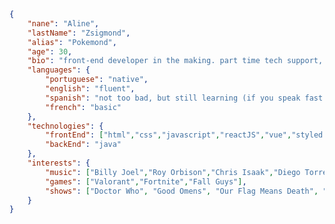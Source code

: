 ```json
{
    "nane": "Aline",
    "lastName": "Zsigmond",
    "alias": "Pokemond",
    "age": 30,
    "bio": "front-end developer in the making. part time tech support, part-time chronically online",
    "languages": {
        "portuguese": "native",
        "english": "fluent",
        "spanish": "not too bad, but still learning (if you speak fast i *will* cry)",
        "french": "basic"
    },
    "technologies": {
        "frontEnd": ["html","css","javascript","reactJS","vue","styled components","sass","react native"],
        "backEnd": "java"
    },
    "interests": {
        "music": ["Billy Joel","Roy Orbison","Chris Isaak","Diego Torres","George Strait","Johnny Cash"],
        "games": ["Valorant","Fortnite","Fall Guys"],
        "shows": ["Doctor Who", "Good Omens", "Our Flag Means Death", "Friends", "Full House"]
    }
}
```

<!--
### Hi there 👋
**alinezsigmond/alinezsigmond** is a ✨ _special_ ✨ repository because its `README.md` (this file) appears on your GitHub profile.

Here are some ideas to get you started:

- 🔭 I’m currently working on ...
- 🌱 I’m currently learning ...
- 👯 I’m looking to collaborate on ...
- 🤔 I’m looking for help with ...
- 💬 Ask me about ...
- 📫 How to reach me: ...
- 😄 Pronouns: ...
- ⚡ Fun fact: ...
-->
